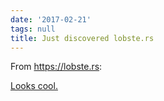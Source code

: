```yaml
---
date: '2017-02-21'
tags: null
title: Just discovered lobste.rs
---
```


From https://lobste.rs:

[Looks cool.](https://lobste.rs)

